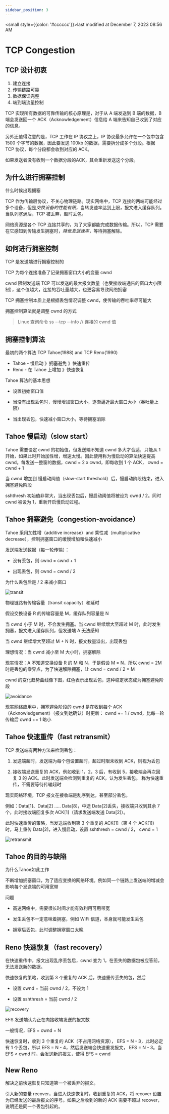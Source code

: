 ```yaml
---
sidebar_position: 3
---
```

    
<small style={{color: '#cccccc'}}>last modified at December 7, 2023 08:56 AM</small>
# TCP Congestion

## TCP 设计初衷

1. 建立连接
2. 传输链路可靠
3. 数据保证完整
4. 端到端流量控制

TCP 实现所有数据的可靠传输的核心原理是，对于从 A 端发送到 B 端的数据，B 端会发送回一个 ACK（Acknowledgement）信息给 A 端来告知自己收到了对应的信息。

另外还值得注意的是，TCP 工作在 IP 协议之上，IP 协议最多允许在一个包中包含 1500 个字节的数据，因此要发送 100kb 的数据，需要拆分成多个分段。根据 TCP 协议，每个分段都会收到对应的 ACK。

如果发送者没有收到一个数据分段的ACK，其会重新发送这个分段。

## 为什么进行拥塞控制

什么时候出现拥塞

TCP 作为传输层协议，不关心物理链路。现实网络中，TCP 连接的两端可能经过多个设备，但是*交换设备的性能有限*，当转发速率达到上限，报文进入缓存队列。当队列塞满后，TCP 被丢弃，超时丢包。

网络资源是各个 TCP 连接共享的，为了大家都能完成数据传输。所以，TCP 需要在它感知到传输发生拥塞时，_降低发送速率_，等待拥塞解除。

## 如何进行拥塞控制

TCP 是发送端进行拥塞控制的

TCP 为每个连接准备了记录拥塞窗口大小的变量 cwnd

cwnd 限制发送端 TCP 可以发送的最大报文数量（也受接收端通告的窗口大小限制），这个值越大，连接的吞吐量越大，也更容易导致网络拥塞

TCP 拥塞控制本质上是根据丢包情况调整 cwnd，使传输的吞吐率尽可能大

拥塞控制算法就是调整 cwnd 的方式

> Linux 查询命令 ss --tcp --info // 连接的 cwnd 值

## 拥塞控制算法

最初的两个算法 TCP Tahoe(1988) and TCP Reno(1990)

- Tahoe - 慢启动 》拥塞避免 》快速重传
- Reno - 在 Tahoe 上增加 》快速恢复

Tahoe 算法的基本思想

- 设置初始窗口值

- 当没有出现丢包时，慢慢增加窗口大小，逐渐逼近最大窗口大小（吞吐量上限）

- 当出现丢包，快速减小窗口大小，等待拥塞消除

## Tahoe 慢启动（slow start）

Tahoe 需要设定 cwnd 的初始值，但发送端不知道 cwnd 多大才合适，只能从 1 开始，如果此时开始加性增，增速太慢。因此使用称为慢启动的算法快速提高 cwnd。每发送一整窗的数据，cwnd = 2 x cwnd，即每收到 1 个 ACK， cwnd = cwnd + 1

当 cwnd 增加到 慢启动阈值（slow-start threshold）后，慢启动阶段结束，进入拥塞避免阶段

sshthresh 初始值非常大，当出现丢包后，慢启动阈值将被设为 cwnd / 2。同时 cwnd 被设为 1，重新开启慢启动过程。

## Tahoe 拥塞避免（congestion-avoidance）

Tahoe 采用加性增（additive increase）and 乘性减（multiplicative decrease），控制拥塞窗口的缓慢增加和快速减小

发送端发送数据（每一轮传输）：

- 没有丢包，则 cwnd = cwnd + 1

- 出现丢包，则 cwnd = cwnd / 2

为什么丢包后是 / 2 来减小窗口

![transit](./assets/transit.png)

物理链路有传输容量（transit capacity）和延时

假设交换设备 R 的传输容量是 M，缓存队列容量是 N

当 cwnd 小于 M 时，不会发生拥塞。当 cwnd 继续增大至超过 M 时，此时发生拥塞，报文进入缓存队列，但发送端 A 无法感知

当 cwnd 继续增大至超过 M + N 时，报文数量溢出，出现丢包

理想情况：当 cwnd 减小至 M 大小时，拥塞解除

现实情况：A 不知道交换设备 R 的 M 和 N，于是假设 M = N，所以 cwnd = 2M 时是丢包的零界点，为了快速解除拥塞，让 cwnd = cwnd / 2 = M

cwnd 的变化趋势曲线像下图，红色表示出现丢包，这种稳定状态成为拥塞避免阶段

![avoidance](./assets/avoidance.webp)

现实网络应用中，拥塞避免阶段的 cwnd 是在收到每个 ACK（Acknowledgement）（报文到达确认）时更新： cwnd += 1 / cwnd，比每一轮传输后 cwnd += 1 略小

## Tahoe 快速重传（fast retransmit）

TCP 发送端有两种方法来检测丢包：

1. 发送端超时，发送端为每个包设置超时，超过时限未收到 ACK，则视为丢包

2. 接收端发送重复的 ACK，例如收到 1，2，3 后，有收到 5，接收端会再次回复 3 的 ACK。此时发送端会检测到重复的 ACK，认为发生丢包。 称为快速重传，不需要等待传输超时

现实网络环境，TCP 报文在接收端是乱序到达，甚至部分丢包。

例如：Data[1]、Data[2] ..... Data[8]，中途 Data[2]丢失，接收端只收到其余 7 个，此时接收端回复多次 ACK[1]（请求发送端发送 Data[2]）。

此时快速重传的策略，当发送端收到第 3 个重复的 ACK[1]（第 4 个 ACK[1]）时，马上重传 Data[2]，进入慢启动，设置 sshthresh = cwnd / 2， cwnd = 1

![retransmit](./assets/retransmit.webp)

## Tahoe 的目的与缺陷

为什么Tahoe如此工作

不断增加拥塞窗口，为了适应变换的网络环境。例如同一个链路上发送端的增减会影响每个发送端的可用宽带

问题

- 高速网络中，需要很长时间才能有效利用可用带宽

- 发生丢包不一定意味着拥塞，例如 WiFi 信道，本身就可能发生丢包

- 拥塞后丢包，此时调整拥塞窗口太晚

## Reno 快速恢复（fast recovery）

在快速重传中，报文出现乱序丢包后，cwnd 变为 1，在丢失的数据包被应答前，无法发送新的数据。

快速恢复的策略，收到第 3 个重复的 ACK 后，快速重传丢失的包，然后

- 设置 cwnd = 当前 cwnd / 2，不设为 1

- 设置 sshthresh = 当前 cwnd / 2

![recovery](./assets/recovery.webp)

EFS 发送端认为正在向接收端发送的报文数

一般情况，EFS = cwnd = N

快速恢复时，收到 3 个重复的 ACK（不占用网络资源）， EFS = N - 3，此时必定有 1 个丢包，所以 EFS = N - 4，然后发送端会快速重发报文， EFS = N - 3。当 EFS < cwnd 时，会发送新的报文，使得 EFS = cwnd

## New Reno

解决之前快速恢复只知道第一个被丢弃的报文。

引入新的变量 recover，当进入快速恢复时，收到重复的 ACK，将 recover 设置为已经发送的最后报文的序号。如果之后收到的新的 ACK 需要不超过 recover，说明还是同一个丢包引起的。

      